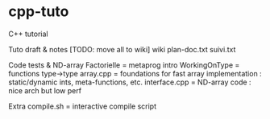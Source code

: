 cpp-tuto
========

C++ tutorial

Tuto draft & notes [TODO: move all to wiki]
  wiki
  plan-doc.txt
  suivi.txt

Code tests & ND-array
  Factorielle = metaprog intro
  WorkingOnType = functions type->type
  array.cpp = foundations for fast array implementation : static/dynamic ints, meta-functions, etc.
  interface.cpp = ND-array code : nice arch but low perf

Extra
  compile.sh = interactive compile script
  
